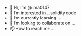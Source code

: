 - 👋 Hi, I’m @lima0147
- 👀 I’m interested in ...solidity code
- 🌱 I’m currently learning ...
- 💞️ I’m looking to collaborate on ...
- 📫 How to reach me ...

<!---
lima0147/lima0147 is a ✨ special ✨ repository because its `README.md` (this file) appears on your GitHub profile.
You can click the Preview link to take a look at your changes.
--->
